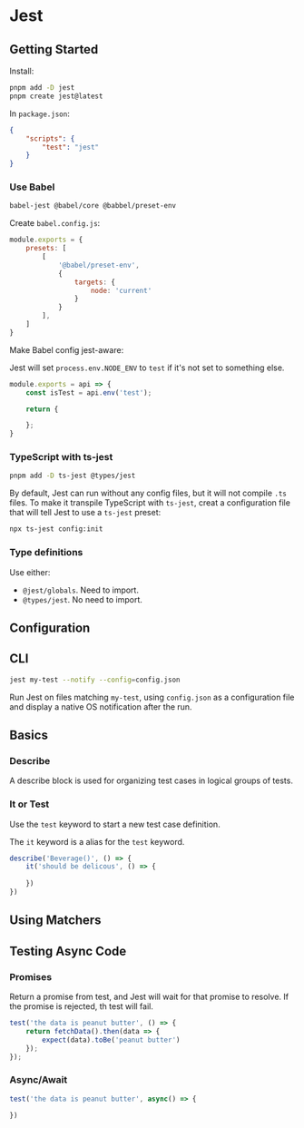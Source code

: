 # Jest

## Getting Started

Install:

```sh
pnpm add -D jest
pnpm create jest@latest
```

In `package.json`:

```json
{
    "scripts": {
        "test": "jest"
    }
}
```

### Use Babel

```sh
babel-jest @babel/core @babbel/preset-env
```

Create `babel.config.js`:

```js
module.exports = {
    presets: [
        [
            '@babel/preset-env',
            {
                targets: {
                    node: 'current'
                }
            }
        ],
    ]
}
```

Make Babel config jest-aware:

Jest will set `process.env.NODE_ENV` to `test` if it's not set to something else.

```js
module.exports = api => {
    const isTest = api.env('test');

    return {

    };
}
```

### TypeScript with ts-jest

```sh
pnpm add -D ts-jest @types/jest
```

By default, Jest can run without any config files, but it will not compile `.ts` files. To make it transpile TypeScript with `ts-jest`, creat a configuration file that will tell Jest to use a `ts-jest` preset:

```sh
npx ts-jest config:init
```

### Type definitions

Use either:

* `@jest/globals`. Need to import.
* `@types/jest`. No need to import.

## Configuration

## CLI

```sh
jest my-test --notify --config=config.json
```

Run Jest on files matching `my-test`, using `config.json` as a configuration file and display a native OS notification after the run.

## Basics

### Describe

A describe block is used for organizing test cases in logical groups of tests.

### It or Test

Use the `test` keyword to start a new test case definition.

The `it` keyword is a alias for the `test` keyword.

```js
describe('Beverage()', () => {
    it('should be delicous', () => {
        
    })
})
```

## Using Matchers

## Testing Async Code

### Promises

Return a promise from test, and Jest will wait for that promise to resolve. If the promise is rejected, th test will fail.

```ts
test('the data is peanut butter', () => {
    return fetchData().then(data => {
        expect(data).toBe('peanut butter')
    });
});
```

### Async/Await

```ts
test('the data is peanut butter', async() => {

})
```
